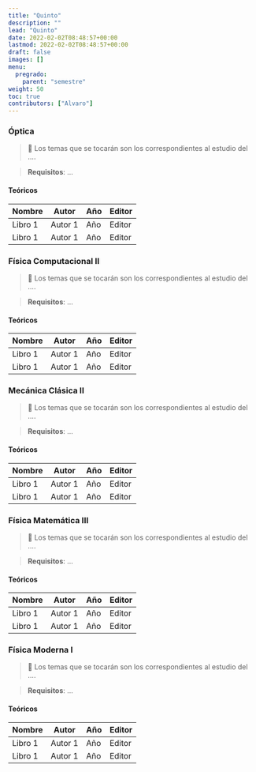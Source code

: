 ```yaml
---
title: "Quinto"
description: ""
lead: "Quinto"
date: 2022-02-02T08:48:57+00:00
lastmod: 2022-02-02T08:48:57+00:00
draft: false
images: []
menu:
  pregrado:
    parent: "semestre"
weight: 50
toc: true
contributors: ["Alvaro"]
---
```


### Óptica

> 📌 Los temas que se tocarán son los correspondientes al estudio del ....

> <b>Requisitos</b>: ...

#### Teóricos

|Nombre|Autor|Año|Editor|
|------|-----|---|------|
|Libro 1|Autor 1|Año|Editor|
|Libro 1|Autor 1|Año|Editor|

<!--  -->

### Física Computacional II

> 📌 Los temas que se tocarán son los correspondientes al estudio del ....

> <b>Requisitos</b>: ...

#### Teóricos

|Nombre|Autor|Año|Editor|
|------|-----|---|------|
|Libro 1|Autor 1|Año|Editor|
|Libro 1|Autor 1|Año|Editor|

<!--  -->

### Mecánica Clásica II

> 📌 Los temas que se tocarán son los correspondientes al estudio del ....

> <b>Requisitos</b>: ...

#### Teóricos

|Nombre|Autor|Año|Editor|
|------|-----|---|------|
|Libro 1|Autor 1|Año|Editor|
|Libro 1|Autor 1|Año|Editor|

<!--  -->

### Física Matemática III

> 📌 Los temas que se tocarán son los correspondientes al estudio del ....

> <b>Requisitos</b>: ...

#### Teóricos

|Nombre|Autor|Año|Editor|
|------|-----|---|------|
|Libro 1|Autor 1|Año|Editor|
|Libro 1|Autor 1|Año|Editor|

<!--  -->

### Física Moderna I

> 📌 Los temas que se tocarán son los correspondientes al estudio del ....

> <b>Requisitos</b>: ...

#### Teóricos

|Nombre|Autor|Año|Editor|
|------|-----|---|------|
|Libro 1|Autor 1|Año|Editor|
|Libro 1|Autor 1|Año|Editor|

<!--  -->

